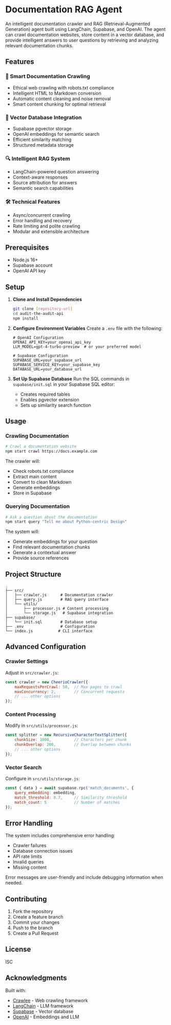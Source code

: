 # Documentation RAG Agent

An intelligent documentation crawler and RAG (Retrieval-Augmented Generation) agent built using LangChain, Supabase, and OpenAI. The agent can crawl documentation websites, store content in a vector database, and provide intelligent answers to user questions by retrieving and analyzing relevant documentation chunks.

## Features

### 🤖 Smart Documentation Crawling
- Ethical web crawling with robots.txt compliance
- Intelligent HTML to Markdown conversion
- Automatic content cleaning and noise removal
- Smart content chunking for optimal retrieval

### 🧮 Vector Database Integration
- Supabase pgvector storage
- OpenAI embeddings for semantic search
- Efficient similarity matching
- Structured metadata storage

### 🔍 Intelligent RAG System
- LangChain-powered question answering
- Context-aware responses
- Source attribution for answers
- Semantic search capabilities

### 🛠 Technical Features
- Async/concurrent crawling
- Error handling and recovery
- Rate limiting and polite crawling
- Modular and extensible architecture

## Prerequisites

- Node.js 16+
- Supabase account
- OpenAI API key

## Setup

1. **Clone and Install Dependencies**
   ```bash
   git clone [repository-url]
   cd audit-the-audit-api
   npm install
   ```

2. **Configure Environment Variables**
   Create a `.env` file with the following:
   ```env
   # OpenAI Configuration
   OPENAI_API_KEY=your_openai_api_key
   LLM_MODEL=gpt-4-turbo-preview  # or your preferred model

   # Supabase Configuration
   SUPABASE_URL=your_supabase_url
   SUPABASE_SERVICE_KEY=your_supabase_key
   DATABASE_URL=your_database_url
   ```

3. **Set Up Supabase Database**
   Run the SQL commands in `supabase/init.sql` in your Supabase SQL editor:
   - Creates required tables
   - Enables pgvector extension
   - Sets up similarity search function

## Usage

### Crawling Documentation
```bash
# Crawl a documentation website
npm start crawl https://docs.example.com
```

The crawler will:
- Check robots.txt compliance
- Extract main content
- Convert to clean Markdown
- Generate embeddings
- Store in Supabase

### Querying Documentation
```bash
# Ask a question about the documentation
npm start query "Tell me about Python-centric Design"
```

The system will:
- Generate embeddings for your question
- Find relevant documentation chunks
- Generate a contextual answer
- Provide source references

## Project Structure

```
.
├── src/
│   ├── crawler.js      # Documentation crawler
│   ├── query.js        # RAG query interface
│   └── utils/
│       ├── processor.js # Content processing
│       └── storage.js   # Supabase integration
├── supabase/
│   └── init.sql        # Database setup
├── .env                # Configuration
└── index.js           # CLI interface
```

## Advanced Configuration

### Crawler Settings
Adjust in `src/crawler.js`:
```javascript
const crawler = new CheerioCrawler({
    maxRequestsPerCrawl: 50,  // Max pages to crawl
    maxConcurrency: 2,        // Concurrent requests
    // ... other options
});
```

### Content Processing
Modify in `src/utils/processor.js`:
```javascript
const splitter = new RecursiveCharacterTextSplitter({
    chunkSize: 1000,          // Characters per chunk
    chunkOverlap: 200,        // Overlap between chunks
    // ... other options
});
```

### Vector Search
Configure in `src/utils/storage.js`:
```javascript
const { data } = await supabase.rpc('match_documents', {
    query_embedding: embedding,
    match_threshold: 0.7,     // Similarity threshold
    match_count: 5            // Number of matches
});
```

## Error Handling

The system includes comprehensive error handling:
- Crawler failures
- Database connection issues
- API rate limits
- Invalid queries
- Missing content

Error messages are user-friendly and include debugging information when needed.

## Contributing

1. Fork the repository
2. Create a feature branch
3. Commit your changes
4. Push to the branch
5. Create a Pull Request

## License

ISC

## Acknowledgments

Built with:
- [Crawlee](https://crawlee.dev/) - Web crawling framework
- [LangChain](https://js.langchain.com/) - LLM framework
- [Supabase](https://supabase.com/) - Vector database
- [OpenAI](https://openai.com/) - Embeddings and LLM


